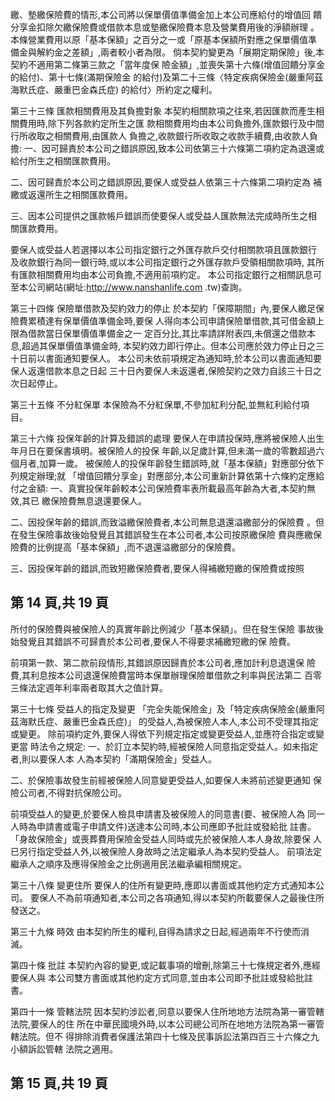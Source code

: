 繳、墊繳保險費的情形,本公司將以保單價值準備金加上本公司應給付的增值回 饋分享金扣除欠繳保險費或借款本息或墊繳保險費本息及營業費用後的淨額辦理 。 本條營業費用以原「基本保額」之百分之一或「原基本保額所對應之保單價值準 備金與解約金之差額」,兩者較小者為限。 倘本契約變更為「展期定期保險」後,本契約不適用第二條第三款之「當年度保 險金額」,並喪失第十六條(增值回饋分享金的給付)、第十七條(滿期保險金 的給付)及第二十三條〈特定疾病保險金(嚴重阿茲海默氏症、嚴重巴金森氏症) 的給付〉所約定之權利。 

第三十三條 匯款相關費用及其負擔對象 本契約相關款項之往來,若因匯款而產生相關費用時,除下列各款約定所生之匯 款相關費用均由本公司負擔外,匯款銀行及中間行所收取之相關費用,由匯款人 負擔之,收款銀行所收取之收款手續費,由收款人負擔: 一、因可歸責於本公司之錯誤原因,致本公司依第三十六條第二項約定為退還或 給付所生之相關匯款費用。 

二、因可歸責於本公司之錯誤原因,要保人或受益人依第三十六條第二項約定為 補繳或返還所生之相關匯款費用。 

三、因本公司提供之匯款帳戶錯誤而使要保人或受益人匯款無法完成時所生之相 關匯款費用。 

要保人或受益人若選擇以本公司指定銀行之外匯存款戶交付相關款項且匯款銀行 及收款銀行為同一銀行時,或以本公司指定銀行之外匯存款戶受領相關款項時, 其所有匯款相關費用均由本公司負擔,不適用前項約定。 本公司指定銀行之相關訊息可至本公司網站(網址:http://www.nanshanlife.com .tw)查詢。 

第三十四條 保險單借款及契約效力的停止 於本契約「保障期間」內,要保人繳足保險費累積達有保單價值準備金時,要保 人得向本公司申請保險單借款,其可借金額上限為借款當日保單價值準備金之一 定百分比,其比率請詳附表四,未償還之借款本息,超過其保單價值準備金時, 本契約效力即行停止。但本公司應於效力停止日之三十日前以書面通知要保人。 本公司未依前項規定為通知時,於本公司以書面通知要保人返還借款本息之日起 三十日內要保人未返還者,保險契約之效力自該三十日之次日起停止。 

第三十五條 不分紅保單 本保險為不分紅保單,不參加紅利分配,並無紅利給付項目。 

第三十六條 投保年齡的計算及錯誤的處理 要保人在申請投保時,應將被保險人出生年月日在要保書填明。被保險人的投保 年齡,以足歲計算,但未滿一歲的零數超過六個月者,加算一歲。 被保險人的投保年齡發生錯誤時,就「基本保額」對應部分依下列規定辦理;就 「增值回饋分享金」對應部分,本公司重新計算依第十六條約定應給付之金額: 一、真實投保年齡較本公司保險費率表所載最高年齡為大者,本契約無效,其已 繳保險費無息退還要保人。 

二、因投保年齡的錯誤,而致溢繳保險費者,本公司無息退還溢繳部分的保險費 
。但在發生保險事故後始發覺且其錯誤發生在本公司者,本公司按原繳保險 費與應繳保險費的比例提高「基本保額」,而不退還溢繳部分的保險費。 

三、因投保年齡的錯誤,而致短繳保險費者,要保人得補繳短繳的保險費或按照

## 第 14 頁,共 19 頁

所付的保險費與被保險人的真實年齡比例減少「基本保額」。但在發生保險 事故後始發覺且其錯誤不可歸責於本公司者,要保人不得要求補繳短繳的保 險費。 

前項第一款、第二款前段情形,其錯誤原因歸責於本公司者,應加計利息退還保 險費,其利息按本公司退還保險費當時本保單辦理保險單借款之利率與民法第二 百零三條法定週年利率兩者取其大之值計算。 

第三十七條 受益人的指定及變更 
「完全失能保險金」及「特定疾病保險金(嚴重阿茲海默氏症、嚴重巴金森氏症)」 的受益人,為被保險人本人,本公司不受理其指定或變更。 除前項約定外,要保人得依下列規定指定或變更受益人,並應符合指定或變更當 時法令之規定: 
一、於訂立本契約時,經被保險人同意指定受益人。如未指定者,則以要保人本 人為本契約「滿期保險金」受益人。 

二、於保險事故發生前經被保險人同意變更受益人,如要保人未將前述變更通知 保險公司者,不得對抗保險公司。 

前項受益人的變更,於要保人檢具申請書及被保險人的同意書(要、被保險人為 同一人時為申請書或電子申請文件)送達本公司時,本公司應即予批註或發給批 註書。 「身故保險金」或喪葬費用保險金受益人同時或先於被保險人本人身故,除要保 人已另行指定受益人外,以被保險人身故時之法定繼承人為本契約受益人。 前項法定繼承人之順序及應得保險金之比例適用民法繼承編相關規定。 

第三十八條 變更住所 要保人的住所有變更時,應即以書面或其他約定方式通知本公司。 要保人不為前項通知者,本公司之各項通知,得以本契約所載要保人之最後住所 發送之。 

第三十九條 時效 由本契約所生的權利,自得為請求之日起,經過兩年不行使而消滅。 

第四十條 批註 本契約內容的變更,或記載事項的增刪,除第三十七條規定者外,應經要保人與 本公司雙方書面或其他約定方式同意,並由本公司即予批註或發給批註書。 

第四十一條 管轄法院 因本契約涉訟者,同意以要保人住所地地方法院為第一審管轄法院,要保人的住 所在中華民國境外時,以本公司總公司所在地地方法院為第一審管轄法院。但不 得排除消費者保護法第四十七條及民事訴訟法第四百三十六條之九小額訴訟管轄 法院之適用。 

## 第 15 頁,共 19 頁
